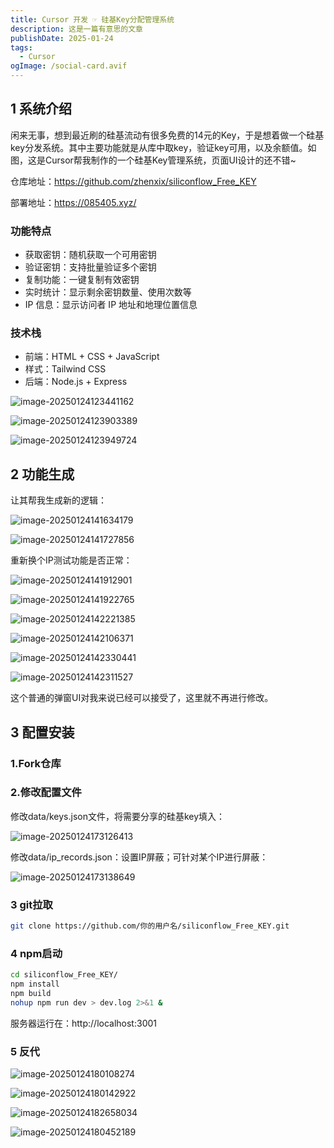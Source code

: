 ```yaml
---
title: Cursor 开发 ☞ 硅基Key分配管理系统
description: 这是一篇有意思的文章
publishDate: 2025-01-24
tags:
  - Cursor
ogImage: /social-card.avif
---
```

## 1 系统介绍

闲来无事，想到最近刷的硅基流动有很多免费的14元的Key，于是想着做一个硅基key分发系统。其中主要功能就是从库中取key，验证key可用，以及余额值。如图，这是Cursor帮我制作的一个硅基Key管理系统，页面UI设计的还不错~

仓库地址：https://github.com/zhenxix/siliconflow_Free_KEY

部署地址：https://085405.xyz/

### 功能特点

- 获取密钥：随机获取一个可用密钥
- 验证密钥：支持批量验证多个密钥
- 复制功能：一键复制有效密钥
- 实时统计：显示剩余密钥数量、使用次数等
- IP 信息：显示访问者 IP 地址和地理位置信息

### 技术栈

- 前端：HTML + CSS + JavaScript
- 样式：Tailwind CSS
- 后端：Node.js + Express

![image-20250124123441162](https://img.zhenxi.site/2025/01/fabdfd4fc5d92157371de25b2436cebf.png)

![image-20250124123903389](https://img.zhenxi.site/2025/01/9e5c00921c9fa79d2f520c62f351037b.png)

![image-20250124123949724](https://img.zhenxi.site/2025/01/98cf43592af607767bce2ad34f46bbaf.png)

## 2 功能生成

让其帮我生成新的逻辑：

![image-20250124141634179](https://img.zhenxi.site/2025/01/94c96e6b4123a41223633ebc5d947958.png)

![image-20250124141727856](https://img.zhenxi.site/2025/01/fb6bd6bcacd12d6f4f160cc0edf1eeb2.png)

重新换个IP测试功能是否正常：


![image-20250124141912901](https://img.zhenxi.site/2025/01/0ff03125865f6ec07bb0833f3c969aed.png)

![image-20250124141922765](https://img.zhenxi.site/2025/01/26691aa02e1913806a8505344d3a704e.png)

![image-20250124142221385](https://img.zhenxi.site/2025/01/b6e5d5d14c66e9bf4cb1c0b61f594329.png)

![image-20250124142106371](https://img.zhenxi.site/2025/01/f3c1ddc4df7660a7c20d96a4199969ef.png)

![image-20250124142330441](https://img.zhenxi.site/2025/01/e31e4ac1da5256d445552b0da53e0d78.png)

![image-20250124142311527](https://img.zhenxi.site/2025/01/925d37ab3803de8ba69715f87ba4e286.png)

这个普通的弹窗UI对我来说已经可以接受了，这里就不再进行修改。

## 3 配置安装

### 1.Fork仓库

### 2.修改配置文件

修改data/keys.json文件，将需要分享的硅基key填入：

![image-20250124173126413](https://img.zhenxi.site/2025/01/508ee3cb14f22e9309f611da46e0dff8.png)

修改data/ip_records.json：设置IP屏蔽；可针对某个IP进行屏蔽：

![image-20250124173138649](https://img.zhenxi.site/2025/01/819bd1f750b1003decdb1575cc7b87cb.png)

### 3 git拉取

```bash
git clone https://github.com/你的用户名/siliconflow_Free_KEY.git
```

### 4 npm启动

```bash
cd siliconflow_Free_KEY/
npm install
npm build
nohup npm run dev > dev.log 2>&1 &
```

服务器运行在：http://localhost:3001

### 5 反代

![image-20250124180108274](https://img.zhenxi.site/2025/01/96bff852eda5a25272c1f67cd4666858.png)

![image-20250124180142922](https://img.zhenxi.site/2025/01/15e2ad67fb64f3b1c9d0d97e486fd90c.png)

![image-20250124182658034](https://img.zhenxi.site/2025/01/85e3efb382e8d7127f9baa1d300e7016.png)

![image-20250124180452189](https://img.zhenxi.site/2025/01/c659389254070de49ba9ca7340f91992.png)
